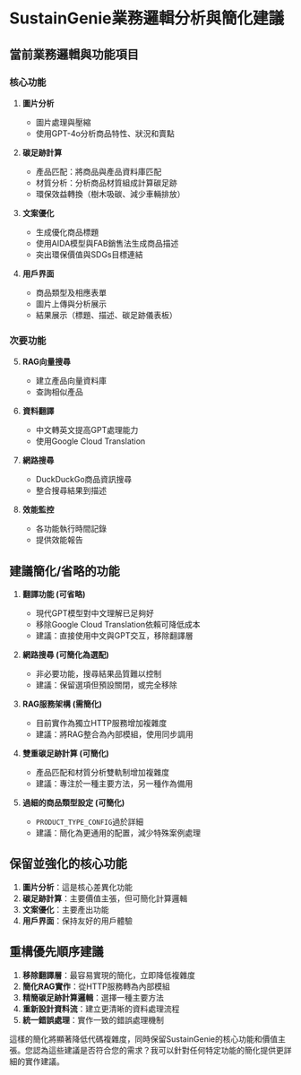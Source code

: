 # SustainGenie業務邏輯分析與簡化建議

## 當前業務邏輯與功能項目

### 核心功能
1. **圖片分析**
   - 圖片處理與壓縮
   - 使用GPT-4o分析商品特性、狀況和賣點

2. **碳足跡計算**
   - 產品匹配：將商品與產品資料庫匹配
   - 材質分析：分析商品材質組成計算碳足跡
   - 環保效益轉換（樹木吸碳、減少車輛排放）

3. **文案優化**
   - 生成優化商品標題
   - 使用AIDA模型與FAB銷售法生成商品描述
   - 突出環保價值與SDGs目標連結

4. **用戶界面**
   - 商品類型及相應表單
   - 圖片上傳與分析展示
   - 結果展示（標題、描述、碳足跡儀表板）

### 次要功能
5. **RAG向量搜尋**
   - 建立產品向量資料庫
   - 查詢相似產品

6. **資料翻譯**
   - 中文轉英文提高GPT處理能力
   - 使用Google Cloud Translation

7. **網路搜尋**
   - DuckDuckGo商品資訊搜尋
   - 整合搜尋結果到描述

8. **效能監控**
   - 各功能執行時間記錄
   - 提供效能報告

## 建議簡化/省略的功能

1. **翻譯功能 (可省略)**
   - 現代GPT模型對中文理解已足夠好
   - 移除Google Cloud Translation依賴可降低成本
   - 建議：直接使用中文與GPT交互，移除翻譯層

2. **網路搜尋 (可簡化為選配)**
   - 非必要功能，搜尋結果品質難以控制
   - 建議：保留選項但預設關閉，或完全移除

3. **RAG服務架構 (需簡化)**
   - 目前實作為獨立HTTP服務增加複雜度
   - 建議：將RAG整合為內部模組，使用同步調用

4. **雙重碳足跡計算 (可簡化)**
   - 產品匹配和材質分析雙軌制增加複雜度
   - 建議：專注於一種主要方法，另一種作為備用

5. **過細的商品類型設定 (可簡化)**
   - `PRODUCT_TYPE_CONFIG`過於詳細
   - 建議：簡化為更通用的配置，減少特殊案例處理

## 保留並強化的核心功能

1. **圖片分析**：這是核心差異化功能
2. **碳足跡計算**：主要價值主張，但可簡化計算邏輯
3. **文案優化**：主要產出功能
4. **用戶界面**：保持友好的用戶體驗

## 重構優先順序建議

1. **移除翻譯層**：最容易實現的簡化，立即降低複雜度
2. **簡化RAG實作**：從HTTP服務轉為內部模組
3. **精簡碳足跡計算邏輯**：選擇一種主要方法
4. **重新設計資料流**：建立更清晰的資料處理流程
5. **統一錯誤處理**：實作一致的錯誤處理機制

這樣的簡化將顯著降低代碼複雜度，同時保留SustainGenie的核心功能和價值主張。您認為這些建議是否符合您的需求？我可以針對任何特定功能的簡化提供更詳細的實作建議。
